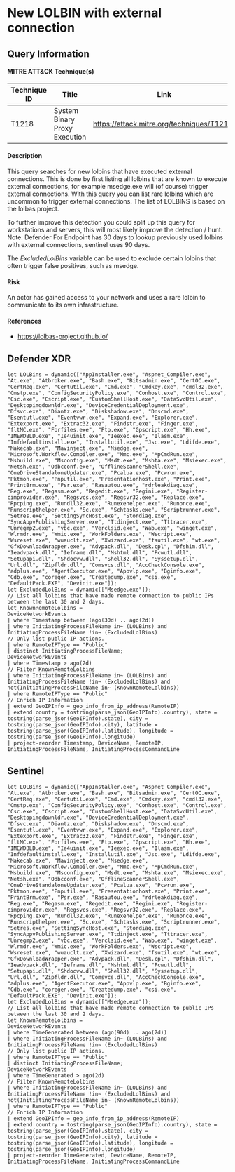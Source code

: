 # New LOLBIN with external connection

## Query Information

#### MITRE ATT&CK Technique(s)

| Technique ID | Title    | Link    |
| ---  | --- | --- |
| T1218 | System Binary Proxy Execution | https://attack.mitre.org/techniques/T1218/ |

#### Description
This query searches for new lolbins that have executed external connections. This is done by first listing all lolbins that are known to execute external connections, for example msedge.exe will (of course) trigger external connections. With this query you can list rare lolbins which are uncommon to trigger external connections. The list of LOLBINS is based on the lolbas project. 

To further improve this detection you could split up this query for workstations and servers, this will most likely improve the detection / hunt. 
Note: Defender For Endpoint has 30 days to lookup previously used lolbins with external connections, sentinel uses 90 days. 

The *ExcludedLolBins* variable can be used to exclude certain lolbins that often trigger false positives, such as msedge.

#### Risk
An actor has gained access to your network and uses a rare lolbin to communicate to its own infrastructure. 

#### References
- https://lolbas-project.github.io/

## Defender XDR
```KQL
let LOLBins = dynamic(["AppInstaller.exe", "Aspnet_Compiler.exe", "At.exe", "Atbroker.exe", "Bash.exe", "Bitsadmin.exe", "CertOC.exe", "CertReq.exe", "Certutil.exe", "Cmd.exe", "Cmdkey.exe", "cmdl32.exe", "Cmstp.exe", "ConfigSecurityPolicy.exe", "Conhost.exe", "Control.exe", "Csc.exe", "Cscript.exe", "CustomShellHost.exe", "DataSvcUtil.exe", "Desktopimgdownldr.exe", "DeviceCredentialDeployment.exe", "Dfsvc.exe", "Diantz.exe", "Diskshadow.exe", "Dnscmd.exe", "Esentutl.exe", "Eventvwr.exe", "Expand.exe", "Explorer.exe", "Extexport.exe", "Extrac32.exe", "Findstr.exe", "Finger.exe", "fltMC.exe", "Forfiles.exe", "Ftp.exe", "Gpscript.exe", "Hh.exe", "IMEWDBLD.exe", "Ie4uinit.exe", "Ieexec.exe", "Ilasm.exe", "Infdefaultinstall.exe", "Installutil.exe", "Jsc.exe", "Ldifde.exe", "Makecab.exe", "Mavinject.exe", "Msedge.exe", "Microsoft.Workflow.Compiler.exe", "Mmc.exe", "MpCmdRun.exe", "Msbuild.exe", "Msconfig.exe", "Msdt.exe", "Mshta.exe", "Msiexec.exe", "Netsh.exe", "Odbcconf.exe", "OfflineScannerShell.exe", "OneDriveStandaloneUpdater.exe", "Pcalua.exe", "Pcwrun.exe", "Pktmon.exe", "Pnputil.exe", "Presentationhost.exe", "Print.exe", "PrintBrm.exe", "Psr.exe", "Rasautou.exe", "rdrleakdiag.exe", "Reg.exe", "Regasm.exe", "Regedit.exe", "Regini.exe", "Register-cimprovider.exe", "Regsvcs.exe", "Regsvr32.exe", "Replace.exe", "Rpcping.exe", "Rundll32.exe", "Runexehelper.exe", "Runonce.exe", "Runscripthelper.exe", "Sc.exe", "Schtasks.exe", "Scriptrunner.exe", "Setres.exe", "SettingSyncHost.exe", "Stordiag.exe", "SyncAppvPublishingServer.exe", "Ttdinject.exe", "Tttracer.exe", "Unregmp2.exe", "vbc.exe", "Verclsid.exe", "Wab.exe", "winget.exe", "Wlrmdr.exe", "Wmic.exe", "WorkFolders.exe", "Wscript.exe", "Wsreset.exe", "wuauclt.exe", "Xwizard.exe", "fsutil.exe", "wt.exe", "GfxDownloadWrapper.exe", "Advpack.dll", "Desk.cpl", "Dfshim.dll", "Ieadvpack.dll", "Ieframe.dll", "Mshtml.dll", "Pcwutl.dll", "Setupapi.dll", "Shdocvw.dll", "Shell32.dll", "Syssetup.dll", "Url.dll", "Zipfldr.dll", "Comsvcs.dll", "AccCheckConsole.exe", "adplus.exe", "AgentExecutor.exe", "Appvlp.exe", "Bginfo.exe", "Cdb.exe", "coregen.exe", "Createdump.exe", "csi.exe", "DefaultPack.EXE", "Devinit.exe"]);
let ExcludedLolBins = dynamic(["Msedge.exe"]);
// List all lolbins that have made remote connection to public IPs between the last 30 and 2 days.
let KnownRemoteLolbins =
DeviceNetworkEvents
| where Timestamp between (ago(30d) .. ago(2d))
| where InitiatingProcessFileName in~ (LOLBins) and InitiatingProcessFileName !in~ (ExcludedLolBins)
// Only list public IP actions.
| where RemoteIPType == "Public"
| distinct InitiatingProcessFileName;
DeviceNetworkEvents
| where Timestamp > ago(2d)
// Filter KnownRemoteLolbins
| where InitiatingProcessFileName in~ (LOLBins) and InitiatingProcessFileName !in~ (ExcludedLolBins) and not(InitiatingProcessFileName in~ (KnownRemoteLolbins))
| where RemoteIPType == "Public"
// Enrich IP Information
| extend GeoIPInfo = geo_info_from_ip_address(RemoteIP)
| extend country = tostring(parse_json(GeoIPInfo).country), state = tostring(parse_json(GeoIPInfo).state), city = tostring(parse_json(GeoIPInfo).city), latitude = tostring(parse_json(GeoIPInfo).latitude), longitude = tostring(parse_json(GeoIPInfo).longitude)
| project-reorder Timestamp, DeviceName, RemoteIP, InitiatingProcessFileName, InitiatingProcessCommandLine
```

## Sentinel
```KQL
let LOLBins = dynamic(["AppInstaller.exe", "Aspnet_Compiler.exe", "At.exe", "Atbroker.exe", "Bash.exe", "Bitsadmin.exe", "CertOC.exe", "CertReq.exe", "Certutil.exe", "Cmd.exe", "Cmdkey.exe", "cmdl32.exe", "Cmstp.exe", "ConfigSecurityPolicy.exe", "Conhost.exe", "Control.exe", "Csc.exe", "Cscript.exe", "CustomShellHost.exe", "DataSvcUtil.exe", "Desktopimgdownldr.exe", "DeviceCredentialDeployment.exe", "Dfsvc.exe", "Diantz.exe", "Diskshadow.exe", "Dnscmd.exe", "Esentutl.exe", "Eventvwr.exe", "Expand.exe", "Explorer.exe", "Extexport.exe", "Extrac32.exe", "Findstr.exe", "Finger.exe", "fltMC.exe", "Forfiles.exe", "Ftp.exe", "Gpscript.exe", "Hh.exe", "IMEWDBLD.exe", "Ie4uinit.exe", "Ieexec.exe", "Ilasm.exe", "Infdefaultinstall.exe", "Installutil.exe", "Jsc.exe", "Ldifde.exe", "Makecab.exe", "Mavinject.exe", "Msedge.exe", "Microsoft.Workflow.Compiler.exe", "Mmc.exe", "MpCmdRun.exe", "Msbuild.exe", "Msconfig.exe", "Msdt.exe", "Mshta.exe", "Msiexec.exe", "Netsh.exe", "Odbcconf.exe", "OfflineScannerShell.exe", "OneDriveStandaloneUpdater.exe", "Pcalua.exe", "Pcwrun.exe", "Pktmon.exe", "Pnputil.exe", "Presentationhost.exe", "Print.exe", "PrintBrm.exe", "Psr.exe", "Rasautou.exe", "rdrleakdiag.exe", "Reg.exe", "Regasm.exe", "Regedit.exe", "Regini.exe", "Register-cimprovider.exe", "Regsvcs.exe", "Regsvr32.exe", "Replace.exe", "Rpcping.exe", "Rundll32.exe", "Runexehelper.exe", "Runonce.exe", "Runscripthelper.exe", "Sc.exe", "Schtasks.exe", "Scriptrunner.exe", "Setres.exe", "SettingSyncHost.exe", "Stordiag.exe", "SyncAppvPublishingServer.exe", "Ttdinject.exe", "Tttracer.exe", "Unregmp2.exe", "vbc.exe", "Verclsid.exe", "Wab.exe", "winget.exe", "Wlrmdr.exe", "Wmic.exe", "WorkFolders.exe", "Wscript.exe", "Wsreset.exe", "wuauclt.exe", "Xwizard.exe", "fsutil.exe", "wt.exe", "GfxDownloadWrapper.exe", "Advpack.dll", "Desk.cpl", "Dfshim.dll", "Ieadvpack.dll", "Ieframe.dll", "Mshtml.dll", "Pcwutl.dll", "Setupapi.dll", "Shdocvw.dll", "Shell32.dll", "Syssetup.dll", "Url.dll", "Zipfldr.dll", "Comsvcs.dll", "AccCheckConsole.exe", "adplus.exe", "AgentExecutor.exe", "Appvlp.exe", "Bginfo.exe", "Cdb.exe", "coregen.exe", "Createdump.exe", "csi.exe", "DefaultPack.EXE", "Devinit.exe"]);
let ExcludedLolBins = dynamic(["Msedge.exe"]);
// List all lolbins that have made remote connection to public IPs between the last 30 and 2 days.
let KnownRemoteLolbins =
DeviceNetworkEvents
| where TimeGenerated between (ago(90d) .. ago(2d))
| where InitiatingProcessFileName in~ (LOLBins) and InitiatingProcessFileName !in~ (ExcludedLolBins)
// Only list public IP actions.
| where RemoteIPType == "Public"
| distinct InitiatingProcessFileName;
DeviceNetworkEvents
| where TimeGenerated > ago(2d)
// Filter KnownRemoteLolbins
| where InitiatingProcessFileName in~ (LOLBins) and InitiatingProcessFileName !in~ (ExcludedLolBins) and not(InitiatingProcessFileName in~ (KnownRemoteLolbins))
| where RemoteIPType == "Public"
// Enrich IP Information
| extend GeoIPInfo = geo_info_from_ip_address(RemoteIP)
| extend country = tostring(parse_json(GeoIPInfo).country), state = tostring(parse_json(GeoIPInfo).state), city = tostring(parse_json(GeoIPInfo).city), latitude = tostring(parse_json(GeoIPInfo).latitude), longitude = tostring(parse_json(GeoIPInfo).longitude)
| project-reorder TimeGenerated, DeviceName, RemoteIP, InitiatingProcessFileName, InitiatingProcessCommandLine
```


